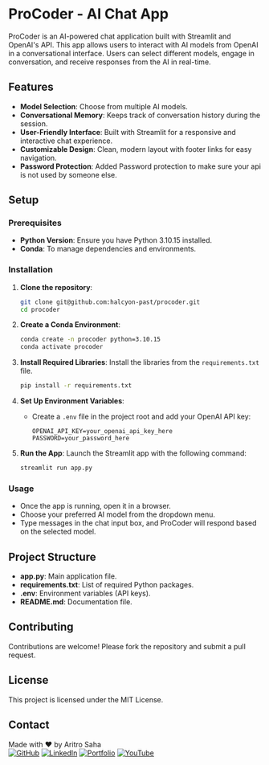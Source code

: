 # ProCoder - AI Chat App

ProCoder is an AI-powered chat application built with Streamlit and OpenAI's API. This app allows users to interact with AI models from OpenAI in a conversational interface. Users can select different models, engage in conversation, and receive responses from the AI in real-time.

## Features

- **Model Selection**: Choose from multiple AI models.
- **Conversational Memory**: Keeps track of conversation history during the session.
- **User-Friendly Interface**: Built with Streamlit for a responsive and interactive chat experience.
- **Customizable Design**: Clean, modern layout with footer links for easy navigation.
- **Password Protection**: Added Password protection to make sure your api is not used by someone else.

## Setup

### Prerequisites

- **Python Version**: Ensure you have Python 3.10.15 installed.
- **Conda**: To manage dependencies and environments.

### Installation

1. **Clone the repository**:
   ```bash
   git clone git@github.com:halcyon-past/procoder.git
   cd procoder
   ```

2. **Create a Conda Environment**:
   ```bash
   conda create -n procoder python=3.10.15
   conda activate procoder
   ```

3. **Install Required Libraries**:
   Install the libraries from the `requirements.txt` file.
   ```bash
   pip install -r requirements.txt
   ```

4. **Set Up Environment Variables**:
   - Create a `.env` file in the project root and add your OpenAI API key:
     ```
     OPENAI_API_KEY=your_openai_api_key_here
     PASSWORD=your_password_here
     ```

5. **Run the App**:
   Launch the Streamlit app with the following command:
   ```bash
   streamlit run app.py
   ```

### Usage

- Once the app is running, open it in a browser.
- Choose your preferred AI model from the dropdown menu.
- Type messages in the chat input box, and ProCoder will respond based on the selected model.

## Project Structure

- **app.py**: Main application file.
- **requirements.txt**: List of required Python packages.
- **.env**: Environment variables (API keys).
- **README.md**: Documentation file.

## Contributing

Contributions are welcome! Please fork the repository and submit a pull request.

## License

This project is licensed under the MIT License.

## Contact

Made with ❤️ by Aritro Saha  
[![GitHub](https://img.shields.io/badge/github-%23121011.svg?style=for-the-badge&logo=github&logoColor=white)](https://github.com/halcyon-past)      [![LinkedIn](https://img.shields.io/badge/linkedin-%230077B5.svg?style=for-the-badge&logo=linkedin&logoColor=white)](https://www.linkedin.com/in/aritro-saha/)    [![Portfolio](https://img.shields.io/badge/Portfolio-%23000000.svg?style=for-the-badge&logo=firefox&logoColor=#FF7139)](https://aritro.tech/)    [![YouTube](https://img.shields.io/badge/YouTube-%23FF0000.svg?style=for-the-badge&logo=YouTube&logoColor=white)](https://www.youtube.com/@veripyed)

